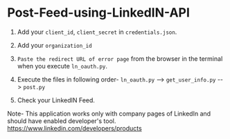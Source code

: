 # Post-Feed-using-LinkedIN-API

1. Add your `client_id`, `client_secret` in `credentials.json`.
2. Add your `organization_id`
3. `Paste the redirect URL of error page` from the browser in the terminal when you execute `ln_oauth.py`.
4. Execute the files in following order-
   `ln_oauth.py` --> `get_user_info.py` --> `post.py`
   
5. Check your LinkedIN Feed.

Note- This application works only with company pages of LinkedIn and should have enabled developer's tool.
      https://www.linkedin.com/developers/products
